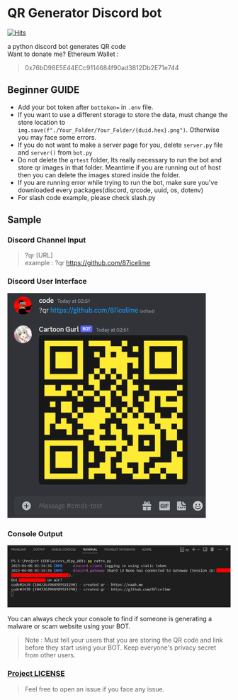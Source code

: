 # QR Generator Discord bot
[![Hits](https://hits.sh/github.com/0xSHI/Discord-QR.svg?style=for-the-badge&label=Visitor&color=010101&labelColor=b00b7c&logo=github)](https://hits.sh/github.com/0xSHI/Discord-QR/)

a python discord bot generates QR code 
<br> Want to donate me? Ethereum Wallet : 
> 0x76bD98E5E44ECc9114684f90ad3812Db2E71e744
## Beginner GUIDE 
* Add your bot token after ``bottoken=`` in ``.env`` file. 
* If you want to use a different storage to store the data, must change the store location to ``img.save(f"./Your_Folder/Your_Folder/{duid.hex}.png")``. Otherwise you may face some errors. 
* If you do not want to make a server page for you, delete ``server.py`` file and ``server()`` from ``bot.py`` 
* Do not delete the ``qrtest`` folder, Its really necessary to run the bot and store qr images in that folder. Meantime if you are running out of host then you can delete the images stored inside the folder.
* If you are running error while trying to run the bot, make sure you've downloaded every packages(discord, qrcode, uuid, os, dotenv)
* For slash code example, please check slash.py


## Sample 
### Discord Channel Input 
> ?qr [URL] \
> example : ?qr https://github.com/87icelime
### Discord User Interface 
![ Discord outpout](qrbot_example.PNG)


### Console Output 
![ Console Output](console_example.png)

You can always check your console to find if someone is generating a malware or scam website using your BOT. 
> Note : Must tell your users that you are storing the QR code and link before they start using your BOT. Keep everyone's privacy secret from other users.

### [Project LICENSE](LICENSE)

> Feel free to open an issue if you face any issue. 

